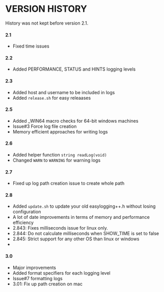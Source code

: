 VERSION HISTORY
===============

History was not kept before version 2.1.

#### 2.1
 * Fixed time issues

#### 2.2
 * Added PERFORMANCE, STATUS and HINTS logging levels

#### 2.3
 * Added host and username to be included in logs
 * Added `release.sh` for easy releaases

#### 2.5
 * Added _WIN64 macro checks for 64-bit windows machines
 * Issue#3 Force log file creation
 * Memory efficient approaches for writing logs

#### 2.6
 * Added helper function `string readLog(void)`
 * Changed `WARN` to `WARNING` for warning logs

#### 2.7
 * Fixed up log path creation issue to create whole path

#### 2.8
 * Added `update.sh` to update your old easylogging++.h without losing configuration
 * A lot of date improvements in terms of memory and performance efficiency
 * 2.843: Fixes milliseconds issue for linux only.
 * 2.844: Do not calculate milliseconds when SHOW_TIME is set to false
 * 2.845: Strict support for any other OS than linux or windows
 * 
#### 3.0
 * Major improvements
 * Added format specifiers for each logging level
 * Issue#7 formatting logs
 * 3.01: Fix up path creation on mac

